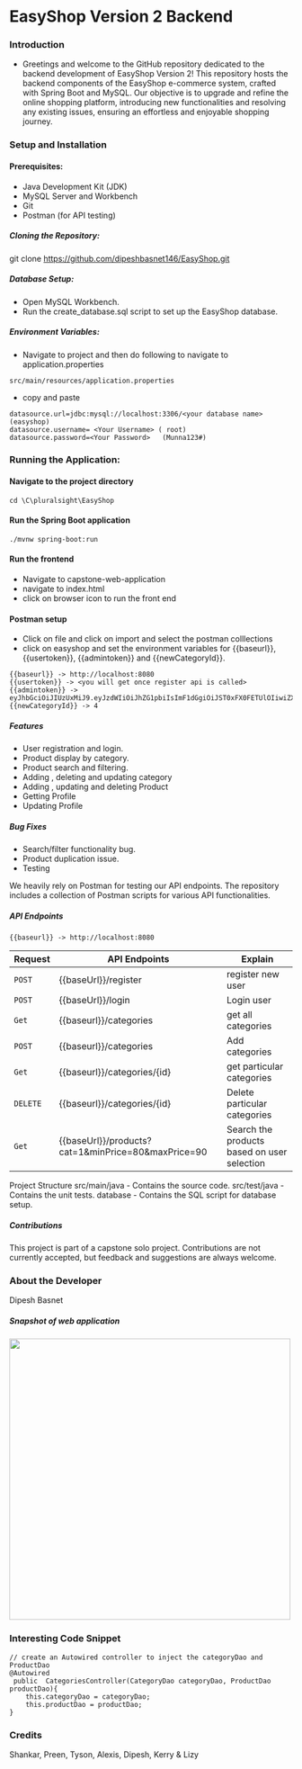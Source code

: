 # EasyShop Version 2 Backend
### Introduction
- Greetings and welcome to the GitHub repository dedicated to the backend development of EasyShop Version 2! This repository hosts the backend components of the EasyShop e-commerce system, crafted with Spring Boot and MySQL. Our objective is to upgrade and refine the online shopping platform, introducing new functionalities and resolving any existing issues, ensuring an effortless and enjoyable shopping journey.
### Setup and Installation
#### Prerequisites:

- Java Development Kit (JDK)
- MySQL Server and Workbench
- Git
- Postman (for API testing)



##### Cloning the Repository:

git clone https://github.com/dipeshbasnet146/EasyShop.git



##### Database Setup:

- Open MySQL Workbench.
- Run the create_database.sql script to set up the EasyShop database.

##### Environment Variables:
- Navigate to project and then do following to navigate to application.properties
```
src/main/resources/application.properties
```

- copy and paste
```
datasource.url=jdbc:mysql://localhost:3306/<your database name> (easyshop)
datasource.username= <Your Username> ( root)
datasource.password=<Your Password>   (Munna123#)
```



### Running the Application:

#### Navigate to the project directory
```
cd \C\pluralsight\EasyShop
```


#### Run the Spring Boot application
```
./mvnw spring-boot:run
```
#### Run the frontend
- Navigate to capstone-web-application
- navigate to index.html
- click on browser icon to run the front end

#### Postman setup
- Click on file and click on import and select the postman colllections
- click on easyshop and set the environment variables for {{baseurl}}, {{usertoken}}, {{admintoken}} and {{newCategoryId}}.
```
{{baseurl}} -> http://localhost:8080
{{usertoken}} -> <you will get once register api is called>
{{admintoken}} -> eyJhbGciOiJIUzUxMiJ9.eyJzdWIiOiJhZG1pbiIsImF1dGgiOiJST0xFX0FETUlOIiwiZXhwIjoxNzA0MzE0NzA2fQ.ajc0jILxYKSt4_LgWgtyLykXXRIdVzG9MT0rHeT6t0FhThDDOSPr4Wmq2GWwM013dDM8d_fn2azH9WmD5nOY5g
{{newCategoryId}} -> 4
```



##### Features
- User registration and login.
- Product display by category.
- Product search and filtering.
- Adding , deleting and updating category
- Adding , updating and deleting Product
- Getting Profile
- Updating Profile



##### Bug Fixes
- Search/filter functionality bug.
- Product duplication issue.
- Testing


We heavily rely on Postman for testing our API endpoints. The repository includes a collection of Postman scripts for various API functionalities.

##### API Endpoints

```
{{baseurl}} -> http://localhost:8080
```

| Request    | API Endpoints                                        | Explain            |
| ---------- | ----------------------------------                   | --------           |
| ```POST``` | {{baseUrl}}/register                                 | register new user  |
| ```POST``` | {{baseUrl}}/login                                    |  Login user        |
| ```Get ``` | {{baseurl}}/categories                               | get all categories |
| ```POST``` | {{baseurl}}/categories                               | Add categories     |
| ```Get ``` | {{baseurl}}/categories/{id}                          | get particular categories |
|```DELETE```| {{baseurl}}/categories/{id}                          | Delete particular categories |
| ```Get ``` |  {{baseUrl}}/products?cat=1&minPrice=80&maxPrice=90  | Search the products based on user selection | 


Project Structure
src/main/java - Contains the source code.
src/test/java - Contains the unit tests.
database - Contains the SQL script for database setup.


##### Contributions
This project is part of a capstone solo project. Contributions are not currently accepted, but feedback and suggestions are always welcome.


### About the Developer
Dipesh Basnet

##### Snapshot of web application
<img src="https://github.com/dipeshbasnet146/EasyShop/blob/main/Screenshots/Screenshot%202024-01-05%20at%201.27.18%E2%80%AFAM.png" width= 500px height= 500px>

### Interesting Code Snippet
```
// create an Autowired controller to inject the categoryDao and ProductDao
@Autowired
 public  CategoriesController(CategoryDao categoryDao, ProductDao productDao){
    this.categoryDao = categoryDao;
    this.productDao = productDao;
}
```

### Credits
Shankar, Preen, Tyson, Alexis, Dipesh, Kerry & Lizy